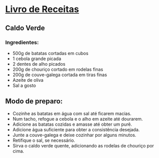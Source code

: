# [Livro de Receitas](../README.md)

## Caldo Verde

### Ingredientes:

- 500g de batatas cortadas em cubos
- 1 cebola grande picada
- 2 dentes de alho picados
- 200g de chouriço cortado em rodelas finas
- 200g de couve-galega cortada em tiras finas
- Azeite de oliva
- Sal a gosto

## Modo de preparo:

- Cozinhe as batatas em água com sal até ficarem macias.
- Num tacho, refogue a cebola e o alho em azeite até dourarem.
- Adicione as batatas cozidas e amasse até obter um purê.
- Adicione água suficiente para obter a consistência desejada.
- Junte a couve-galega e deixe cozinhar por alguns minutos.
- Retifique o sal, se necessário.
- Sirva o caldo verde quente, adicionando as rodelas de chouriço por cima.
